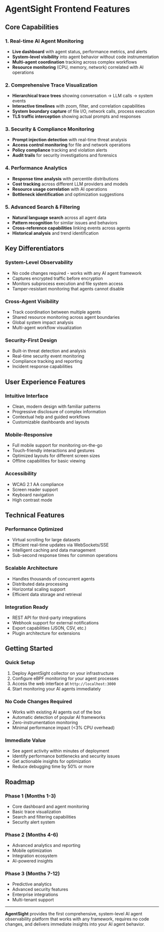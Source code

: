 # AgentSight Frontend Features

## Core Capabilities

### 1. **Real-time AI Agent Monitoring**
- **Live dashboard** with agent status, performance metrics, and alerts
- **System-level visibility** into agent behavior without code instrumentation
- **Multi-agent coordination** tracking across complex workflows
- **Resource monitoring** (CPU, memory, network) correlated with AI operations

### 2. **Comprehensive Trace Visualization**
- **Hierarchical trace trees** showing conversation → LLM calls → system events
- **Interactive timelines** with zoom, filter, and correlation capabilities
- **System boundary capture** of file I/O, network calls, process execution
- **TLS traffic interception** showing actual prompts and responses

### 3. **Security & Compliance Monitoring**
- **Prompt injection detection** with real-time threat analysis
- **Access control monitoring** for file and network operations
- **Policy compliance** tracking and violation alerts
- **Audit trails** for security investigations and forensics

### 4. **Performance Analytics**
- **Response time analysis** with percentile distributions
- **Cost tracking** across different LLM providers and models
- **Resource usage correlation** with AI operations
- **Bottleneck identification** and optimization suggestions

### 5. **Advanced Search & Filtering**
- **Natural language search** across all agent data
- **Pattern recognition** for similar issues and behaviors
- **Cross-reference capabilities** linking events across agents
- **Historical analysis** and trend identification

## Key Differentiators

### **System-Level Observability**
- No code changes required - works with any AI agent framework
- Captures encrypted traffic before encryption
- Monitors subprocess execution and file system access
- Tamper-resistant monitoring that agents cannot disable

### **Cross-Agent Visibility**
- Track coordination between multiple agents
- Shared resource monitoring across agent boundaries
- Global system impact analysis
- Multi-agent workflow visualization

### **Security-First Design**
- Built-in threat detection and analysis
- Real-time security event monitoring
- Compliance tracking and reporting
- Incident response capabilities

## User Experience Features

### **Intuitive Interface**
- Clean, modern design with familiar patterns
- Progressive disclosure of complex information
- Contextual help and guided workflows
- Customizable dashboards and layouts

### **Mobile-Responsive**
- Full mobile support for monitoring on-the-go
- Touch-friendly interactions and gestures
- Optimized layouts for different screen sizes
- Offline capabilities for basic viewing

### **Accessibility**
- WCAG 2.1 AA compliance
- Screen reader support
- Keyboard navigation
- High contrast mode

## Technical Features

### **Performance Optimized**
- Virtual scrolling for large datasets
- Efficient real-time updates via WebSockets/SSE
- Intelligent caching and data management
- Sub-second response times for common operations

### **Scalable Architecture**
- Handles thousands of concurrent agents
- Distributed data processing
- Horizontal scaling support
- Efficient data storage and retrieval

### **Integration Ready**
- REST API for third-party integrations
- Webhook support for external notifications
- Export capabilities (JSON, CSV, etc.)
- Plugin architecture for extensions

## Getting Started

### **Quick Setup**
1. Deploy AgentSight collector on your infrastructure
2. Configure eBPF monitoring for your agent processes
3. Access the web interface at `http://localhost:3000`
4. Start monitoring your AI agents immediately

### **No Code Changes Required**
- Works with existing AI agents out of the box
- Automatic detection of popular AI frameworks
- Zero-instrumentation monitoring
- Minimal performance impact (<3% CPU overhead)

### **Immediate Value**
- See agent activity within minutes of deployment
- Identify performance bottlenecks and security issues
- Get actionable insights for optimization
- Reduce debugging time by 50% or more

## Roadmap

### **Phase 1** (Months 1-3)
- Core dashboard and agent monitoring
- Basic trace visualization
- Search and filtering capabilities
- Security alert system

### **Phase 2** (Months 4-6)
- Advanced analytics and reporting
- Mobile optimization
- Integration ecosystem
- AI-powered insights

### **Phase 3** (Months 7-12)
- Predictive analytics
- Advanced security features
- Enterprise integrations
- Multi-tenant support

---

**AgentSight** provides the first comprehensive, system-level AI agent observability platform that works with any framework, requires no code changes, and delivers immediate insights into your AI agent behavior. 